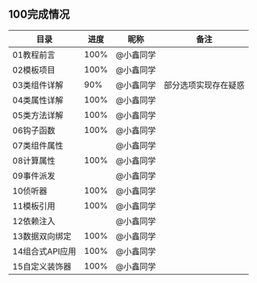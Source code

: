 ## 100完成情况
| 目录            | 进度 | 昵称      | 备注                 |
| --------------- | ---- | --------- | -------------------- |
| 01教程前言      | 100% | @小鑫同学 |                      |
| 02模板项目      | 100% | @小鑫同学 |                      |
| 03类组件详解    | 90%  | @小鑫同学 | 部分选项实现存在疑惑 |
| 04类属性详解    | 100% | @小鑫同学 |                      |
| 05类方法详解    | 100% | @小鑫同学 |                      |
| 06钩子函数      | 100% | @小鑫同学 |                      |
| 07类组件属性    |      | @小鑫同学 |                      |
| 08计算属性      | 100% | @小鑫同学 |                      |
| 09事件派发      |      | @小鑫同学 |                      |
| 10侦听器        | 100% | @小鑫同学 |                      |
| 11模板引用      | 100% | @小鑫同学 |                      |
| 12依赖注入      |      | @小鑫同学 |                      |
| 13数据双向绑定  | 100% | @小鑫同学 |                      |
| 14组合式API应用 | 100% | @小鑫同学 |                      |
| 15自定义装饰器  | 100% | @小鑫同学 |                      |

